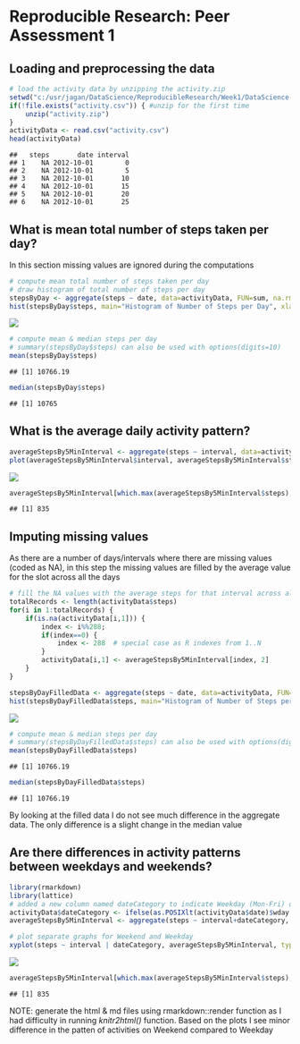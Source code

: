# Reproducible Research: Peer Assessment 1

## Loading and preprocessing the data

```r
# load the activity data by unzipping the activity.zip
setwd("c:/usr/jagan/DataScience/ReproducibleResearch/Week1/DataScience-ReproducibleResearch-Project1")
if(!file.exists("activity.csv")) { #unzip for the first time
    unzip("activity.zip")
}
activityData <- read.csv("activity.csv")
head(activityData)
```

```
##   steps       date interval
## 1    NA 2012-10-01        0
## 2    NA 2012-10-01        5
## 3    NA 2012-10-01       10
## 4    NA 2012-10-01       15
## 5    NA 2012-10-01       20
## 6    NA 2012-10-01       25
```

## What is mean total number of steps taken per day?
In this section missing values are ignored during the computations


```r
# compute mean total number of steps taken per day
# draw histogram of total number of steps per day
stepsByDay <- aggregate(steps ~ date, data=activityData, FUN=sum, na.rm=TRUE)
hist(stepsByDay$steps, main="Histogram of Number of Steps per Day", xlab="Number of Steps/Day", col=blues9)
```

![](PA1_template_files/figure-html/unnamed-chunk-2-1.png)

```r
# compute mean & median steps per day
# summary(stepsByDay$steps) can also be used with options(digits=10)
mean(stepsByDay$steps)
```

```
## [1] 10766.19
```

```r
median(stepsByDay$steps)
```

```
## [1] 10765
```

## What is the average daily activity pattern?


```r
averageStepsBy5MinInterval <- aggregate(steps ~ interval, data=activityData, FUN=mean, na.rm=TRUE)
plot(averageStepsBy5MinInterval$interval, averageStepsBy5MinInterval$steps, type="l", xlab="interval", ylab="Average Steps", col="purple")
```

![](PA1_template_files/figure-html/unnamed-chunk-3-1.png)

```r
averageStepsBy5MinInterval[which.max(averageStepsBy5MinInterval$steps),]$interval
```

```
## [1] 835
```

## Imputing missing values

As there are a number of days/intervals where there are missing values (coded as NA), in this step the missing values are filled by the average value for the slot across all the days


```r
# fill the NA values with the average steps for that interval across all days
totalRecords <- length(activityData$steps)
for(i in 1:totalRecords) {
    if(is.na(activityData[i,1])) {
        index <- i%%288;
        if(index==0) {
            index <- 288  # special case as R indexes from 1..N
        }
        activityData[i,1] <- averageStepsBy5MinInterval[index, 2]
    }  
}

stepsByDayFilledData <- aggregate(steps ~ date, data=activityData, FUN=sum)
hist(stepsByDayFilledData$steps, main="Histogram of Number of Steps per Day", xlab="Number of Steps/Day", col="red")
```

![](PA1_template_files/figure-html/unnamed-chunk-4-1.png)

```r
# compute mean & median steps per day
# summary(stepsByDayFilledData$steps) can also be used with options(digits=10)
mean(stepsByDayFilledData$steps)
```

```
## [1] 10766.19
```

```r
median(stepsByDayFilledData$steps)
```

```
## [1] 10766.19
```

By looking at the filled data I do not see much difference in the aggregate data. The only difference is a slight change in the median value

## Are there differences in activity patterns between weekdays and weekends?



```r
library(rmarkdown)
library(lattice)
# added a new column named dateCategory to indicate Weekday (Mon-Fri) or Weekend (Sat-Sun). POSIXlt$wday range is 0..6 with 0 as Sun
activityData$dateCategory <- ifelse(as.POSIXlt(activityData$date)$wday %in% c(1,2,3,4,5), "Weekday", "Weekend")
averageStepsBy5MinInterval <- aggregate(steps ~ interval+dateCategory, data=activityData, FUN=mean)

# plot separate graphs for Weekend and Weekday
xyplot(steps ~ interval | dateCategory, averageStepsBy5MinInterval, type="l", layout=c(1,2), xlab="Interval", ylab="Number of Steps")
```

![](PA1_template_files/figure-html/unnamed-chunk-5-1.png)

```r
averageStepsBy5MinInterval[which.max(averageStepsBy5MinInterval$steps),]$interval
```

```
## [1] 835
```

NOTE: generate the html & md files using rmarkdown::render function as I had difficulty in running *knitr2html()* function. Based on the plots I see minor difference in the patten of activities on Weekend compared to Weekday






